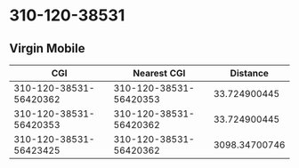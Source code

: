 # 310-120-38531
## Virgin Mobile


| CGI | Nearest CGI | Distance |
|-----|-------------|----------|
| 310-120-38531-56420362 | 310-120-38531-56420353 | 33.724900445 |
| 310-120-38531-56420353 | 310-120-38531-56420362 | 33.724900445 |
| 310-120-38531-56423425 | 310-120-38531-56420362 | 3098.34700746 |
